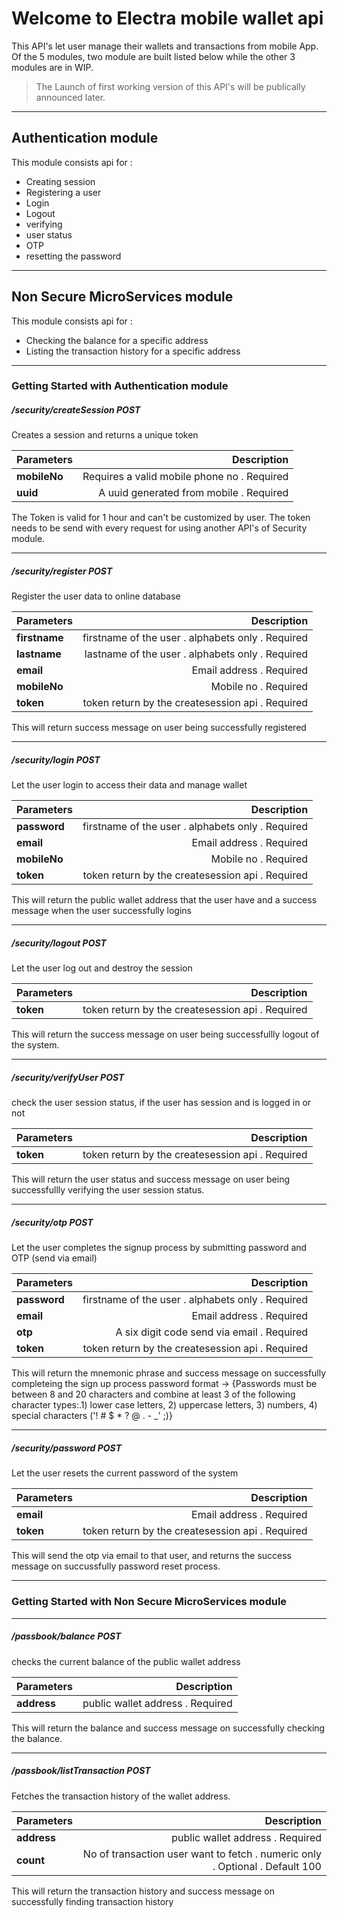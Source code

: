# Welcome to Electra mobile wallet api

This API's let user manage their wallets and transactions from mobile App. Of the 5 modules, two module are built listed below while the other 3 modules are in WIP. 

> The Launch of first working version of this API's will be publically announced later.

---

## Authentication module
This module consists api for : 
* Creating session
* Registering a user
* Login
* Logout
* verifying 
* user status
* OTP
* resetting the password

---

## Non Secure MicroServices module
This module consists api for : 
* Checking the balance for a specific address
* Listing the transaction history for a specific address

---

### Getting Started with Authentication module

##### /security/createSession POST

 Creates a session and returns a unique token


| Parameters       |   Description                      |
| :----------------| ----------------------------------:|                   
|  **mobileNo**    |   Requires a valid mobile phone no . Required|
|  **uuid**        |   A uuid generated from mobile     . Required|               

The Token is valid for 1 hour and can't be customized by user. The token needs to be send with every request for using another API's of Security module.


---
##### /security/register POST

 Register the user data to online database


| Parameters              |   Description                      |
| :-----------------------| ----------------------------------:|                   
|  **firstname**          |   firstname of the user . alphabets only . Required  |
|  **lastname**           |   lastname of the user . alphabets only . Required   |               
|  **email**              |   Email address . Required     |               
|  **mobileNo**           |   Mobile no     . Required     |               
|  **token**              |   token return by the createsession api . Required  |               

This will return success message on user being successfully registered

---
##### /security/login POST

 Let the user login to access their data and manage wallet


| Parameters              |   Description                      |
| :-----------------------| ----------------------------------:|                   
|  **password**          |   firstname of the user . alphabets only . Required  |
|  **email**              |   Email address . Required     |               
|  **mobileNo**           |   Mobile no     . Required     |               
|  **token**              |   token return by the createsession api . Required  |               

This will return the public wallet address that the user have and a success message when the user successfully logins

---
##### /security/logout POST

 Let the user log out and destroy the session


| Parameters              |   Description                      |
| :-----------------------| ----------------------------------:|                               
|  **token**              |   token return by the createsession api . Required  |               

This will return the success message on user being successfullly logout of the system.

---
##### /security/verifyUser POST

 check the user session status, if the user has session and is logged in or not


| Parameters              |   Description                      |
| :-----------------------| ----------------------------------:|                               
|  **token**              |   token return by the createsession api . Required  |               

This will return the user status and success message on user being successfullly verifying the user session status.

---
##### /security/otp POST

 Let the user completes the signup process by submitting password and OTP (send via email) 


| Parameters              |   Description                      |
| :-----------------------| ----------------------------------:|                   
|  **password**          |   firstname of the user . alphabets only . Required  |
|  **email**              |   Email address . Required     |               
|  **otp**           |   A six digit code send via email     . Required     |               
|  **token**              |   token return by the createsession api . Required  |               

This will return the mnemonic phrase and success message on successfully completeing the sign up process
password format -> {Passwords must be between 8 and 20 characters and combine at least 3 of the following character types:.1) lower case letters, 2) uppercase letters, 3) numbers, 4) special characters ('! # $ * ? @ . - _' ;)}

---
##### /security/password POST

 Let the user resets the current password of the system


| Parameters              |   Description                      |
| :-----------------------| ----------------------------------:|                   
|  **email**              |   Email address . Required     |                            
|  **token**              |   token return by the createsession api . Required  |               

This will send the otp via email to that user, and returns the success message on succussfully password reset process.


---
### Getting Started with Non Secure MicroServices module


---
##### /passbook/balance POST

 checks the current balance of the public wallet address


| Parameters              |   Description                      |
| :-----------------------| ----------------------------------:|                   
|  **address**          |   public wallet address . Required  |
             

This will return the balance and success message on successfully checking the balance.


---
##### /passbook/listTransaction POST

 Fetches the transaction history of the wallet address.


| Parameters              |   Description                      |
| :-----------------------| ----------------------------------:|                   
|  **address**          |   public wallet address . Required  |
|  **count**          |   No of transaction user want to fetch . numeric only . Optional . Default 100  |
             

This will return the transaction history and success message on successfully finding transaction history